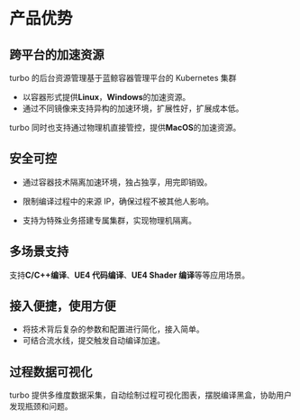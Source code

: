 # 产品优势

## 跨平台的加速资源

turbo 的后台资源管理基于蓝鲸容器管理平台的 Kubernetes 集群

* 以容器形式提供**Linux**，**Windows**的加速资源。
* 通过不同镜像来支持异构的加速环境，扩展性好，扩展成本低。

turbo 同时也支持通过物理机直接管控，提供**MacOS**的加速资源。

## 安全可控

* 通过容器技术隔离加速环境，独占独享，用完即销毁。

* 限制编译过程中的来源 IP，确保过程不被其他人影响。

* 支持为特殊业务搭建专属集群，实现物理机隔离。

## 多场景支持

支持**C/C++编译**、**UE4 代码编译**、**UE4 Shader 编译**等等应用场景。

## 接入便捷，使用方便

* 将技术背后复杂的参数和配置进行简化，接入简单。
* 可结合流水线，提交触发自动编译加速。

## 过程数据可视化

turbo 提供多维度数据采集，自动绘制过程可视化图表，摆脱编译黑盒，协助用户发现瓶颈和问题。